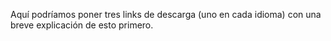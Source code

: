 Aquí podríamos poner tres links de descarga (uno en cada idioma) con una breve explicación de esto primero. 
